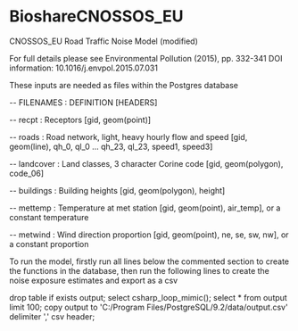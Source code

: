 # BioshareCNOSSOS_EU
CNOSSOS_EU Road Traffic Noise Model (modified)

For full details please see Environmental Pollution  (2015), pp. 332-341 DOI information: 10.1016/j.envpol.2015.07.031

These inputs are needed as files within the Postgres database

-- FILENAMES	: DEFINITION [HEADERS]

-- recpt	: Receptors [gid, geom(point)]

-- roads	: Road network, light, heavy hourly flow and speed [gid, geom(line), qh_0, ql_0 ... qh_23, ql_23, speed1, speed3]

-- landcover	: Land classes, 3 character Corine code [gid, geom(polygon), code_06]

-- buildings	: Building heights [gid, geom(polygon), height]

-- mettemp	: Temperature at met station [gid, geom(point), air_temp], or a constant temperature

-- metwind	: Wind direction proportion [gid, geom(point), ne, se, sw, nw], or a constant proportion


To run the model, firstly run all lines below the commented section to create the functions in the database, then run the following lines to create the noise exposure estimates and export as a csv

drop table if exists output;
select csharp_loop_mimic(); 
select * from output limit 100; 
copy output to 'C:/Program Files/PostgreSQL/9.2/data/output.csv' delimiter ',' csv header;


